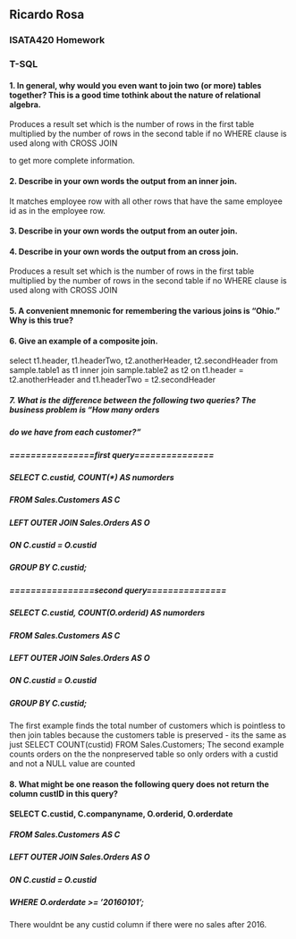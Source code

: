 ## Ricardo Rosa

### ISATA420 Homework

### T-SQL



#### 1. In general, why would you even want to join two (or more) tables together? This is a good time tothink about the nature of relational algebra.

Produces a result set which is the number of rows in the first table multiplied by the number of rows in the second table if no WHERE clause is used along with CROSS JOIN

to get more complete information.


#### 2. Describe in your own words the output from an inner join.


It matches employee row with all other rows that have the same employee id as in the employee row.


#### 3. Describe in your own words the output from an outer join.





#### 4. Describe in your own words the output from an cross join.
Produces a result set which is the number of rows in the first table multiplied by the number of rows in the second table if no WHERE clause is used along with CROSS JOIN

#### 5. A convenient mnemonic for remembering the various joins is “Ohio.” Why is this true?


#### 6. Give an example of a composite join.

select t1.header, t1.headerTwo, t2.anotherHeader, t2.secondHeader
from sample.table1 as t1
inner join sample.table2 as t2
on t1.header = t2.anotherHeader
and t1.headerTwo = t2.secondHeader


##### 7. What is the difference between the following two queries? The business problem is “How many orders
##### do we have from each customer?”
##### ================first query===============
##### SELECT C.custid, COUNT(*) AS numorders
##### FROM Sales.Customers AS C
##### LEFT OUTER JOIN Sales.Orders AS O
##### ON C.custid = O.custid
##### GROUP BY C.custid;
##### ================second query===============
##### SELECT C.custid, COUNT(O.orderid) AS numorders
##### FROM Sales.Customers AS C
##### LEFT OUTER JOIN Sales.Orders AS O
##### ON C.custid = O.custid
##### GROUP BY C.custid;

The first example finds the total number of customers which is pointless to then join tables because the customers table is preserved - its the same as just SELECT COUNT(custid) FROM Sales.Customers; The second example counts orders on the the nonpreserved table so only orders with a custid and not a NULL value are counted

#### 8. What might be one reason the following query does not return the column custID in this query?
#### SELECT C.custid, C.companyname, O.orderid, O.orderdate
##### FROM Sales.Customers AS C
##### LEFT OUTER JOIN Sales.Orders AS O
##### ON C.custid = O.custid
##### WHERE O.orderdate >= ’20160101’;There wouldnt be any custid column if there were no sales after 2016.